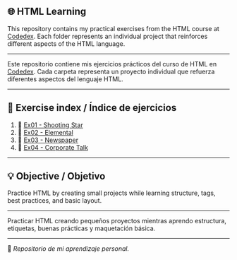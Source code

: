 ## 🌐 HTML Learning

This repository contains my practical exercises from the HTML course at [Codedex](https://www.codedex.io/). Each folder represents an individual project that reinforces different aspects of the HTML language.

---
Este repositorio contiene mis ejercicios prácticos del curso de HTML en [Codedex](https://www.codedex.io/). Cada carpeta representa un proyecto individual que refuerza diferentes aspectos del lenguaje HTML.

---

## 📂 Exercise index / Índice de ejercicios

1. 🌠 [Ex01 - Shooting Star](./Ex01-Shooting-Star/)
2. 🌿 [Ex02 - Elemental](./Ex02-Elemental/)
3. 📰 [Ex03 - Newspaper](./Ex03-Newspaper/)
4. 🏢 [Ex04 - Corporate Talk](./Ex04-Corporate-Talk/)

---

## 💡 Objective / Objetivo

Practice HTML by creating small projects while learning structure, tags, best practices, and basic layout.

---
Practicar HTML creando pequeños proyectos mientras aprendo estructura, etiquetas, buenas prácticas y maquetación básica.


---
📌 *Repositorio de mi aprendizaje personal.*
